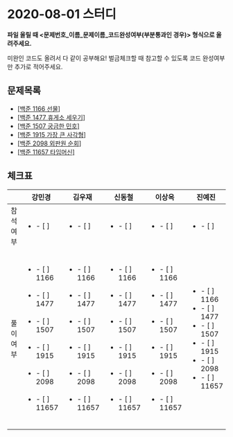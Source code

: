 # 2020-08-01 스터디

**파일 올릴 때 <문제번호\_이름\_문제이름_코드완성여부(부분통과인 경우)> 형식으로 올려주세요.**

미완인 코드도 올려서 다 같이 공부해요! 벌금체크할 때 참고할 수 있도록 코드 완성여부만 추가로 적어주세요.



## 문제목록

- [[백준 1166 선물](https://www.acmicpc.net/problem/1166)]
- [[백준 1477 휴게소 세우기]](https://www.acmicpc.net/problem/1477)
- [[백준 1507 궁금한 민호]](https://www.acmicpc.net/problem/1507)
- [[백준 1915 가장 큰 사각형]](https://www.acmicpc.net/problem/1915)
- [[백준 2098 외판원 순회]](https://www.acmicpc.net/problem/2098)
- [[백준 11657 타임머신]](https://www.acmicpc.net/problem/11657)



## 체크표

|           | 강민경                                                       | 김우재                                                       | 신동철                                                       | 이상옥                                                       | 진예진                                                       |
| --------- | ------------------------------------------------------------ | ------------------------------------------------------------ | ------------------------------------------------------------ | ------------------------------------------------------------ | ------------------------------------------------------------ |
| 참석여부  | <ul><li>- [ ] </li></ul>                                     | <ul><li>- [ ] </li></ul>                                     | <ul><li>- [ ] </li></ul>                                     | <ul><li>- [ ] </li></ul>                                     | <ul><li>- [ ] </li></ul>                                     |
| 풀이 여부 | <ul><br/>    <li>- [ ] 1166</li><br/>    <li>- [ ] 1477</li><br/>	<li>- [ ] 1507</li><br/>    <li>- [ ] 1915</li><br/>    <li>- [ ] 2098</li><br/>    <li>- [ ] 11657</li><br/></ul> | <ul><br/>    <li>- [ ] 1166</li><br/>    <li>- [ ] 1477</li><br/>	<li>- [ ] 1507</li><br/>    <li>- [ ] 1915</li><br/>    <li>- [ ] 2098</li><br/>    <li>- [ ] 11657</li><br/></ul> | <ul><br/>    <li>- [ ] 1166</li><br/>    <li>- [ ] 1477</li><br/>	<li>- [ ] 1507</li><br/>    <li>- [ ] 1915</li><br/>    <li>- [ ] 2098</li><br/>    <li>- [ ] 11657</li><br/></ul> | <ul><br/>    <li>- [ ] 1166</li><br/>    <li>- [ ] 1477</li><br/>	<li>- [ ] 1507</li><br/>    <li>- [ ] 1915</li><br/>    <li>- [ ] 2098</li><br/>    <li>- [ ] 11657</li><br/></ul> | <ul>     <li>- [ ] 1166</li>     <li>- [ ] 1477</li> 	<li>- [ ] 1507</li>     <li>- [ ] 1915</li>     <li>- [ ] 2098</li>     <li>- [ ] 11657</li> </ul> |

